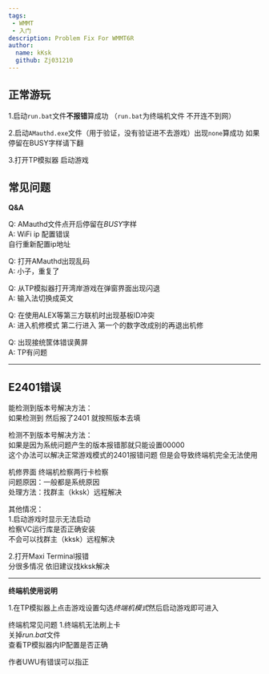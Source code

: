 ```yaml
---
tags: 
 - WMMT
 - 入门
description: Problem Fix For WMMT6R
author:
  name: kKsk
  github: Zj031210
---
```


## 正常游玩

1.启动`run.bat`文件**不报错**算成功 （`run.bat`为终端机文件 不开连不到网）

2.启动`AMauthd.exe`文件（用于验证，没有验证进不去游戏）出现`none`算成功 如果停留在BUSY字样请下翻

3.打开TP模拟器 启动游戏

## 常见问题

**Q&A**

Q: AMauthd文件点开后停留在*BUSY*字样  
A: WiFi ip 配置错误  
自行重新配置ip地址

Q: 打开AMauthd出现乱码  
A: 小子，重复了

Q: 从TP模拟器打开湾岸游戏在弹窗界面出现闪退  
A: 输入法切换成英文

Q: 在使用ALEX等第三方联机时出现基板ID冲突  
A: 进入机修模式 第二行进入 第一个的数字改成别的再退出机修

Q: 出现接统筐体错误黄屏  
A: TP有问题

------------------------------------------------------------------------------------------------------------

## E2401错误

能检测到版本号解决方法：    
如果检测到 然后报了2401 就按照版本去填  

检测不到版本号解决方法：  
如果是因为系统问题产生的版本报错那就只能设置00000  
这个办法可以解决正常游戏模式的2401报错问题 但是会导致终端机完全无法使用

机修界面 终端机检察两行卡检察  
问题原因：一般都是系统原因  
处理方法：找群主（kksk）远程解决

其他情况：  
1.启动游戏时显示无法启动  
检察VC运行库是否正确安装  
不会可以找群主（kksk）远程解决

2.打开Maxi Terminal报错  
分很多情况 依旧建议找kksk解决

---------------------------------------------------------------------------------------------
**终端机使用说明**

1.在TP模拟器上点击游戏设置勾选*终端机模式*然后启动游戏即可进入

终端机常见问题 
1.终端机无法刷上卡  
关掉*run.bat*文件  
查看TP模拟器内IP配置是否正确

作者UWU有错误可以指正


